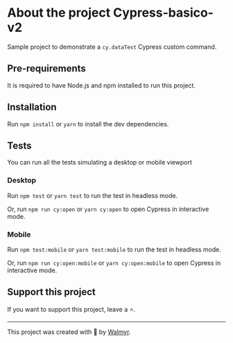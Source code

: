 # About the project Cypress-basico-v2

Sample project to demonstrate a `cy.dataTest` Cypress custom command.

## Pre-requirements

It is required to have Node.js and npm installed to run this project.

## Installation

Run `npm install` or `yarn` to install the dev dependencies.

## Tests

You can run all the tests simulating a desktop or mobile viewport

### Desktop
Run `npm test` or `yarn test` to run the test in headless mode.

Or, run `npm run cy:open` or `yarn cy:open` to open Cypress in interactive mode.

### Mobile
Run `npm test:mobile` or `yarn test:mobile` to run the test in headless mode.

Or, run `npm run cy:open:mobile` or `yarn cy:open:mobile` to open Cypress in interactive mode.

## Support this project

If you want to support this project, leave a ⭐.

___

This project was created with 💚 by [Walmyr](https://walmyr.dev).